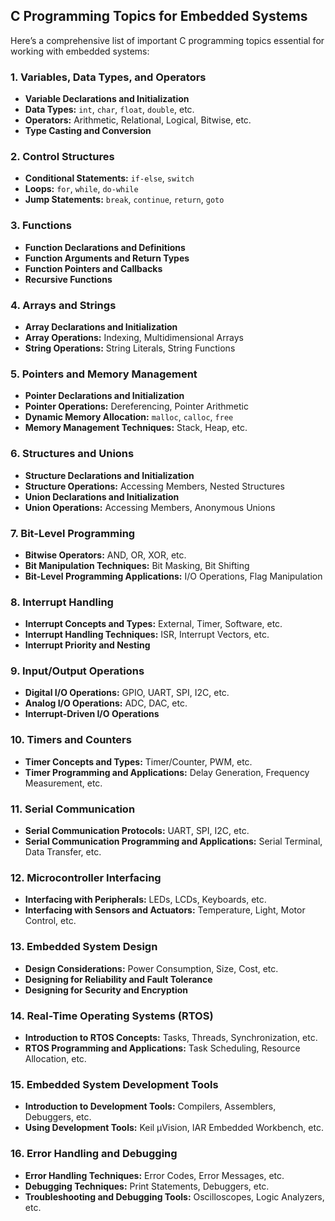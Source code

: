 ## C Programming Topics for Embedded Systems

Here’s a comprehensive list of important C programming topics essential for working with embedded systems:

### 1. Variables, Data Types, and Operators
- **Variable Declarations and Initialization**
- **Data Types:** `int`, `char`, `float`, `double`, etc.
- **Operators:** Arithmetic, Relational, Logical, Bitwise, etc.
- **Type Casting and Conversion**

### 2. Control Structures
- **Conditional Statements:** `if-else`, `switch`
- **Loops:** `for`, `while`, `do-while`
- **Jump Statements:** `break`, `continue`, `return`, `goto`

### 3. Functions
- **Function Declarations and Definitions**
- **Function Arguments and Return Types**
- **Function Pointers and Callbacks**
- **Recursive Functions**

### 4. Arrays and Strings
- **Array Declarations and Initialization**
- **Array Operations:** Indexing, Multidimensional Arrays
- **String Operations:** String Literals, String Functions

### 5. Pointers and Memory Management
- **Pointer Declarations and Initialization**
- **Pointer Operations:** Dereferencing, Pointer Arithmetic
- **Dynamic Memory Allocation:** `malloc`, `calloc`, `free`
- **Memory Management Techniques:** Stack, Heap, etc.

### 6. Structures and Unions
- **Structure Declarations and Initialization**
- **Structure Operations:** Accessing Members, Nested Structures
- **Union Declarations and Initialization**
- **Union Operations:** Accessing Members, Anonymous Unions

### 7. Bit-Level Programming
- **Bitwise Operators:** AND, OR, XOR, etc.
- **Bit Manipulation Techniques:** Bit Masking, Bit Shifting
- **Bit-Level Programming Applications:** I/O Operations, Flag Manipulation

### 8. Interrupt Handling
- **Interrupt Concepts and Types:** External, Timer, Software, etc.
- **Interrupt Handling Techniques:** ISR, Interrupt Vectors, etc.
- **Interrupt Priority and Nesting**

### 9. Input/Output Operations
- **Digital I/O Operations:** GPIO, UART, SPI, I2C, etc.
- **Analog I/O Operations:** ADC, DAC, etc.
- **Interrupt-Driven I/O Operations**

### 10. Timers and Counters
- **Timer Concepts and Types:** Timer/Counter, PWM, etc.
- **Timer Programming and Applications:** Delay Generation, Frequency Measurement, etc.

### 11. Serial Communication
- **Serial Communication Protocols:** UART, SPI, I2C, etc.
- **Serial Communication Programming and Applications:** Serial Terminal, Data Transfer, etc.

### 12. Microcontroller Interfacing
- **Interfacing with Peripherals:** LEDs, LCDs, Keyboards, etc.
- **Interfacing with Sensors and Actuators:** Temperature, Light, Motor Control, etc.

### 13. Embedded System Design
- **Design Considerations:** Power Consumption, Size, Cost, etc.
- **Designing for Reliability and Fault Tolerance**
- **Designing for Security and Encryption**

### 14. Real-Time Operating Systems (RTOS)
- **Introduction to RTOS Concepts:** Tasks, Threads, Synchronization, etc.
- **RTOS Programming and Applications:** Task Scheduling, Resource Allocation, etc.

### 15. Embedded System Development Tools
- **Introduction to Development Tools:** Compilers, Assemblers, Debuggers, etc.
- **Using Development Tools:** Keil µVision, IAR Embedded Workbench, etc.

### 16. Error Handling and Debugging
- **Error Handling Techniques:** Error Codes, Error Messages, etc.
- **Debugging Techniques:** Print Statements, Debuggers, etc.
- **Troubleshooting and Debugging Tools:** Oscilloscopes, Logic Analyzers, etc.
